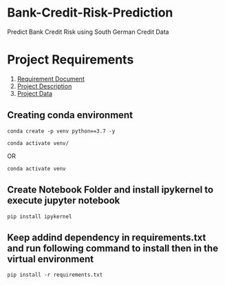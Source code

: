 # Bank-Credit-Risk-Prediction
Predict Bank Credit Risk using South German Credit Data

# Project Requirements 
1. [Requirement Document](https://drive.google.com/file/d/1DgBcDSYCxdmoKFhxtlCN-5VGSZhLGOTC/view)
2. [Project Description](https://archive.ics.uci.edu/ml/datasets/South+German+Credit#)
3. [Project Data](https://archive.ics.uci.edu/ml/machine-learning-databases/00522/SouthGermanCredit.zip)


## Creating conda environment
```
conda create -p venv python==3.7 -y
```
```
conda activate venv/
```
OR 
```
conda activate venv
```

## Create Notebook Folder and install ipykernel to execute jupyter notebook
```
pip install ipykernel
```

## Keep addind dependency in requirements.txt and run following command to install then in the virtual environment

```
pip install -r requirements.txt
```